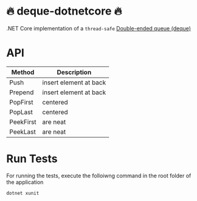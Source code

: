 # 🔥 deque-dotnetcore 🔥
.NET Core implementation of a `thread-safe` [Double-ended queue (deque)](https://en.wikipedia.org/wiki/Double-ended_queue)

# API
| Method        | Description   |
| ------------- |---------------|
| Push          | insert element at back |
| Prepend          | insert element at back |
| PopFirst      | centered      |
| PopLast       | centered      |
| PeekFirst     | are neat      |
| PeekLast      | are neat      |

# Run Tests
For running the tests, execute the folloiwng command in the root folder of the application
```bash
dotnet xunit
```
